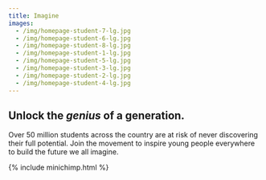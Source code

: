 ```yaml
---
title: Imagine
images:
  - /img/homepage-student-7-lg.jpg
  - /img/homepage-student-6-lg.jpg
  - /img/homepage-student-8-lg.jpg
  - /img/homepage-student-1-lg.jpg
  - /img/homepage-student-5-lg.jpg
  - /img/homepage-student-3-lg.jpg
  - /img/homepage-student-2-lg.jpg
  - /img/homepage-student-4-lg.jpg
---
```


## Unlock the *genius* of a generation.

Over 50 million students across the country are at risk of never discovering their full potential.
Join the movement to inspire young people everywhere to build the future we all imagine.

{% include minichimp.html %}
